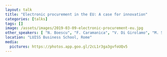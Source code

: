 ```yaml
---
layout: talk
title: "Electronic procurement in the EU: A case for innovation"
categories: [talks]
tags: []
image: /assets/images/2019-03-09-electronic-procurement-eu.jpg
other_speakers: [ "N. Boescu", "F. Caramanica", "V. Di Girolamo", "M. Stefanini" ]
location: "LUISS Business School, Rome"
media:
  pictures: https://photos.app.goo.gl/2cL1r3ga3gvfoUQv5
---
```


